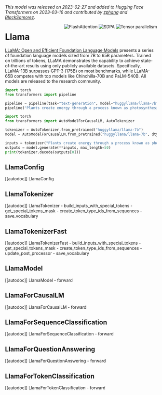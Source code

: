 <!--Copyright 2022 The HuggingFace Team. All rights reserved.

Licensed under the Apache License, Version 2.0 (the "License"); you may not use this file except in compliance with
the License. You may obtain a copy of the License at

http://www.apache.org/licenses/LICENSE-2.0

Unless required by applicable law or agreed to in writing, software distributed under the License is distributed on
an "AS IS" BASIS, WITHOUT WARRANTIES OR CONDITIONS OF ANY KIND, either express or implied. See the License for the
specific language governing permissions and limitations under the License.

⚠️ Note that this file is in Markdown but contain specific syntax for our doc-builder (similar to MDX) that may not be
rendered properly in your Markdown viewer.

-->
*This model was released on 2023-02-27 and added to Hugging Face Transformers on 2023-03-16 and contributed by [zphang](https://huggingface.co/zphang) and [BlackSamorez](https://huggingface.co/BlackSamorez).*

<div style="float: right;">
    <div class="flex flex-wrap space-x-1">
        <img alt="FlashAttention" src="https://img.shields.io/badge/%E2%9A%A1%EF%B8%8E%20FlashAttention-eae0c8?style=flat">
        <img alt="SDPA" src="https://img.shields.io/badge/SDPA-DE3412?style=flat&logo=pytorch&logoColor=white">
        <img alt="Tensor parallelism" src="https://img.shields.io/badge/Tensor%20parallelism-06b6d4?style=flat&logoColor=white">
    </div>
</div>

# Llama

[LLaMA: Open and Efficient Foundation Language Models](https://huggingface.co/papers/2302.13971) presents a series of foundation language models sized from 7B to 65B parameters. Trained on trillions of tokens, LLaMA demonstrates the capability to achieve state-of-the-art results using only publicly available datasets. Specifically, LLaMA-13B surpasses GPT-3 (175B) on most benchmarks, while LLaMA-65B competes with top models like Chinchilla-70B and PaLM-540B. All models are released to the research community.

<hfoptions id="usage">
<hfoption id="Pipeline">

```py
import torch
from transformers import pipeline

pipeline = pipeline(task="text-generation", model="huggyllama/llama-7b", dtype="auto",)
pipeline("Plants create energy through a process known as photosynthesis.")
```

</hfoption>
<hfoption id="AutoModel">

```py
import torch
from transformers import AutoModelForCausalLM, AutoTokenizer

tokenizer = AutoTokenizer.from_pretrained("huggyllama/llama-7b")
model = AutoModelForCausalLM.from_pretrained("huggyllama/llama-7b", dtype="auto",)

inputs = tokenizer("Plants create energy through a process known as photosynthesis.", return_tensors="pt")
outputs = model.generate(**inputs, max_length=50)
print(tokenizer.decode(outputs[0]))
```

</hfoption>
</hfoptions>

## LlamaConfig

[[autodoc]] LlamaConfig

## LlamaTokenizer

[[autodoc]] LlamaTokenizer
    - build_inputs_with_special_tokens
    - get_special_tokens_mask
    - create_token_type_ids_from_sequences
    - save_vocabulary

## LlamaTokenizerFast

[[autodoc]] LlamaTokenizerFast
    - build_inputs_with_special_tokens
    - get_special_tokens_mask
    - create_token_type_ids_from_sequences
    - update_post_processor
    - save_vocabulary

## LlamaModel

[[autodoc]] LlamaModel
    - forward

## LlamaForCausalLM

[[autodoc]] LlamaForCausalLM
    - forward

## LlamaForSequenceClassification

[[autodoc]] LlamaForSequenceClassification
    - forward

## LlamaForQuestionAnswering

[[autodoc]] LlamaForQuestionAnswering
    - forward

## LlamaForTokenClassification

[[autodoc]] LlamaForTokenClassification
    - forward

